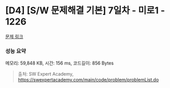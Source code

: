 # [D4] [S/W 문제해결 기본] 7일차 - 미로1 - 1226 

[문제 링크](https://swexpertacademy.com/main/code/problem/problemDetail.do?contestProbId=AV14vXUqAGMCFAYD) 

### 성능 요약

메모리: 59,848 KB, 시간: 156 ms, 코드길이: 856 Bytes



> 출처: SW Expert Academy, https://swexpertacademy.com/main/code/problem/problemList.do
